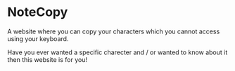 # NoteCopy
A website where you can copy your characters which you cannot access using your keyboard.

Have you ever wanted a specific charecter and / or wanted to know about it then this website is for you!
